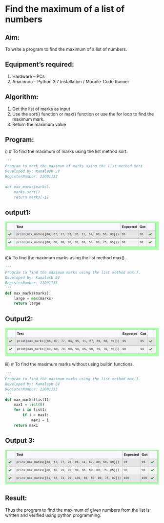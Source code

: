 # Find the maximum of a list of numbers
## Aim:
To write a program to find the maximum of a list of numbers.
## Equipment’s required:
1.	Hardware – PCs
2.	Anaconda – Python 3.7 Installation / Moodle-Code Runner
## Algorithm:
1.	Get the list of marks as input
2.	Use the sort() function or max() function or use the for loop to find the maximum mark.
3.	Return the maximum value
## Program:

i)	# To find the maximum of marks using the list method sort.
```Python
''' 
Program to mark the maximum of marks using the list method sort
Developed by: Kamalesh SV
RegisterNumber: 22001133

def max_marks(marks):
    marks.sort()
    return marks[-1]
```
## output1:
![OUTPUT](./Outputmax1.png)


ii)# To find the maximum marks using the list method max().
```Python
''' 
Program to find the maximum marks using the list method max().
Developed by: Kamalesh SV
RegisterNumber: 22001133
'''
def max_marks(marks):
    large = max(marks)
    return large


```
## Output2:

![OUTPUT](./Outputmax2png)


iii) # To find the maximum marks without using builtin functions.
```Python
''' 
Program to find the maximum marks using the list method max().
Developed by: Kamalesh SV
RegisterNumber: 22001133
'''
def max_marks(list1):
    max1 = list(0)
    for i in list1:
        if i > max1:
            max1 = i
    return max1
```

## Output 3:
 ![OUTPUT](./Output3.png)


## Result:
Thus the program to find the maximum of given numbers from the list is written and verified using python programming.
